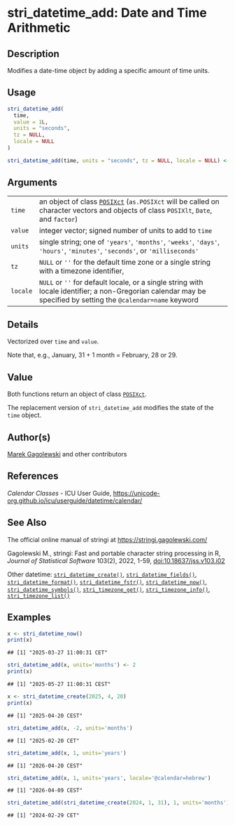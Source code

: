 # stri_datetime_add: Date and Time Arithmetic

## Description

Modifies a date-time object by adding a specific amount of time units.

## Usage

``` r
stri_datetime_add(
  time,
  value = 1L,
  units = "seconds",
  tz = NULL,
  locale = NULL
)

stri_datetime_add(time, units = "seconds", tz = NULL, locale = NULL) <- value
```

## Arguments

|  |  |
|----|----|
| `time` | an object of class [`POSIXct`](https://stat.ethz.ch/R-manual/R-devel/library/base/html/DateTimeClasses.html) (`as.POSIXct` will be called on character vectors and objects of class `POSIXlt`, `Date`, and `factor`) |
| `value` | integer vector; signed number of units to add to `time` |
| `units` | single string; one of `'years'`, `'months'`, `'weeks'`, `'days'`, `'hours'`, `'minutes'`, `'seconds'`, or `'milliseconds'` |
| `tz` | `NULL` or `''` for the default time zone or a single string with a timezone identifier, |
| `locale` | `NULL` or `''` for default locale, or a single string with locale identifier; a non-Gregorian calendar may be specified by setting the `@calendar=name` keyword |

## Details

Vectorized over `time` and `value`.

Note that, e.g., January, 31 + 1 month = February, 28 or 29.

## Value

Both functions return an object of class [`POSIXct`](https://stat.ethz.ch/R-manual/R-devel/library/base/html/DateTimeClasses.html).

The replacement version of `stri_datetime_add` modifies the state of the `time` object.

## Author(s)

[Marek Gagolewski](https://www.gagolewski.com/) and other contributors

## References

*Calendar Classes* - ICU User Guide, <https://unicode-org.github.io/icu/userguide/datetime/calendar/>

## See Also

The official online manual of <span class="pkg">stringi</span> at <https://stringi.gagolewski.com/>

Gagolewski M., <span class="pkg">stringi</span>: Fast and portable character string processing in R, *Journal of Statistical Software* 103(2), 2022, 1-59, [doi:10.18637/jss.v103.i02](https://doi.org/10.18637/jss.v103.i02)

Other datetime: [`stri_datetime_create()`](stri_datetime_create.md), [`stri_datetime_fields()`](stri_datetime_fields.md), [`stri_datetime_format()`](stri_datetime_format.md), [`stri_datetime_fstr()`](stri_datetime_fstr.md), [`stri_datetime_now()`](stri_datetime_now.md), [`stri_datetime_symbols()`](stri_datetime_symbols.md), [`stri_timezone_get()`](stri_timezone_set.md), [`stri_timezone_info()`](stri_timezone_info.md), [`stri_timezone_list()`](stri_timezone_list.md)

## Examples




``` r
x <- stri_datetime_now()
print(x)
```

```
## [1] "2025-03-27 11:00:31 CET"
```

``` r
stri_datetime_add(x, units='months') <- 2
print(x)
```

```
## [1] "2025-05-27 11:00:31 CEST"
```

``` r
x <- stri_datetime_create(2025, 4, 20)
print(x)
```

```
## [1] "2025-04-20 CEST"
```

``` r
stri_datetime_add(x, -2, units='months')
```

```
## [1] "2025-02-20 CET"
```

``` r
stri_datetime_add(x, 1, units='years')
```

```
## [1] "2026-04-20 CEST"
```

``` r
stri_datetime_add(x, 1, units='years', locale='@calendar=hebrew')
```

```
## [1] "2026-04-09 CEST"
```

``` r
stri_datetime_add(stri_datetime_create(2024, 1, 31), 1, units='months')
```

```
## [1] "2024-02-29 CET"
```
